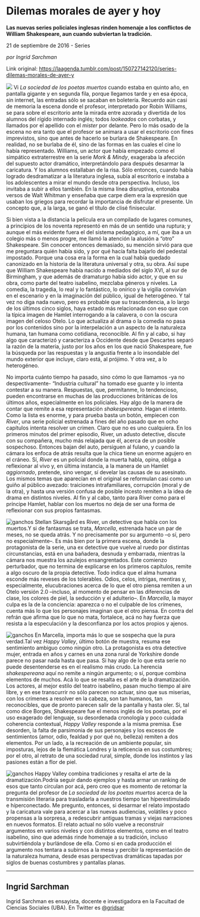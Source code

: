 # Dilemas morales de ayer y hoy

**Las nuevas series policiales inglesas rinden homenaje a los conflictos de William Shakespeare, aun cuando subviertan la tradición.**

21 de septiembre de 2016 - Series

_por Ingrid Sarchman_

Link original: https://laagenda.tumblr.com/post/150727142120/series-dilemas-morales-de-ayer-y

![](https://64.media.tumblr.com/4a2ed58952c29576bda06d7bbea39260/tumblr_inline_pjzp2odDJM1t6q87u_500.jpg)
Vi *La sociedad de los poetas muertos* cuando estaba en quinto año, en pantalla gigante y en segunda fila, porque llegamos tarde y en esa época, sin internet, las entradas sólo se sacaban en boletería. Recuerdo aún casi de memoria la escena donde el profesor, interpretado por Robin Williams, se para sobre el escritorio ante la mirada entre azorada y divertida de los alumnos del rígido internado inglés; todos *lookeados* con corbatas, y llamados por el apellido con el *mister* por delante. Pero lo más osado de la escena no era tanto que el profesor se animara a usar el escritorio con fines imprevistos, sino que antes de hacerlo se burlara de Shakespeare. En realidad, no se burlaba de él, sino de las formas en las cuales el cine lo había representado. Williams, un actor que había empezado como el simpático extraterrestre en la serie *Mork & Mindy*, exageraba la afección del supuesto actor dramático, interpretándolo para después desarmar la caricatura. Y los alumnos estallaban de la risa. Sólo entonces, cuando había logrado desdramatizar a la literatura inglesa, subía al escritorio e instaba a los adolescentes a mirar el mundo desde otra perspectiva. Incluso, los invitaba a subir a ellos también. En la misma línea disruptiva, entonaba versos de Walt Whitman y enseñaba que carpe diem era la expresión que usaban los griegos para recordar la importancia de disfrutar el presente. Un concepto que, a la larga, se ganó el título de clisé finisecular.



Si bien vista a la distancia la película era un compilado de lugares comunes, a principios de los noventa representó en más de un sentido una ruptura; y aunque el más evidente fuera el del sistema pedagógico, a mí, que iba a un colegio más o menos progre, me llamó la atención la alusión a “otro” Shakespeare. Sin conocer entonces demasiado, su mención sirvió para que me preguntara quién había sido, y por qué hacía falta bajarlo del pedestal impostado. Porque una cosa era la forma en la cual había quedado canonizado en la historia de la literatura universal y otra, su obra. Así supe que William Shakespeare había nacido a mediados del siglo XVI, al sur de Birmingham, y que además de dramaturgo había sido actor, y que en su obra, como parte del teatro isabelino, mezclaba géneros y niveles. La comedia, la tragedia, lo real y lo fantástico, lo onírico y la vigilia convivían en el escenario y en la imaginación del público, igual de heterogéneo. Y tal vez no diga nada nuevo, pero es probable que su trascendencia, a lo largo de los últimos cinco siglos, haya estado más relacionada con eso que con la típica imagen de Hamlet interrogando a la calavera, o con la oscura imagen del celoso Otelo. Lo que actualiza al drama o la comedia no pasa por los contenidos sino por la interpelación a un aspecto de la naturaleza humana, tan humana como cotidiana, reconocible. Al fin y al cabo, si hay algo que caracterizó y caracteriza a Occidente desde que Descartes separó la razón de la materia, justo por los años en los que nació Shakespeare, fue la búsqueda por las respuestas y la angustia frente a lo insondable del mundo exterior que incluye, claro está, al prójimo. Y otra vez, a lo heterogéneo.


No importa cuánto tiempo ha pasado, sino cómo lo que llamamos -ya no despectivamente- “Industria cultural” ha tomado ese guante y lo intenta contestar a su manera. Respuestas, que, permítanme, lo tendencioso, pueden encontrarse en muchas de las producciones británicas de los últimos años, especialmente en los policiales. Hay algo de la manera de contar que remite a esa representación *shakespereana*. Hagan el intento. Como la lista es enorme, y para prueba basta un botón, empiecen con *River*, una serie policial estrenada a fines del año pasado que en ocho capítulos intenta resolver un crimen. Claro que no es uno cualquiera. En los primeros minutos del primer episodio, River, un adusto detective, discute con su compañera, mucho más relajada que él, acerca de un posible sospechoso. Entonces bajan del auto, persiguen al fulano, y cuando la cámara los enfoca de atrás resulta que la chica tiene un enorme agujero en el cráneo. Sí, *River* es un policial donde la muerta habla, opina, obliga a reflexionar al vivo y, en última instancia, a la manera de un Hamlet *aggiornado*, pretende, sino vengar, sí develar las causas de su asesinato. Los mismos temas que aparecían en el original se reformulan casi como un guiño al público avezado: traiciones intrafamiliares, corrupción (moral y de la otra), y hasta una versión confusa de posible incesto remiten a la idea de drama en distintos niveles. Al fin y al cabo, tanto para River como para el príncipe Hamlet, hablar con los muertos no deja de ser una forma de reflexionar con sus propios fantasmas. 

![ganchos](https://64.media.tumblr.com/9f071a83ebf248351ff00d6d33e57611/tumblr_inline_pjzp2p9Nrv1t6q87u_500.jpg) Stellan Skarsgård es River, un detective que habla con los muertos.Y si de fantasmas se trata, *Marcella*, estrenada hace un par de meses, no se queda atrás. Y no precisamente por su argumento –o sí, pero no especialmente–. Es más bien por la primera escena, donde la protagonista de la serie, una ex detective que vuelve al ruedo por distintas circunstancias, está en una bañadera, desnuda y embarrada, mientras la cámara nos muestra los azulejos ensangrentados. Este comienzo perturbador, que no termina de explicarse en los primeros capítulos, remite a algo oscuro de la propia detective. Todo indica que el alma humana esconde más reveses de los tolerables. Odios, celos, intrigas, mentiras y, especialmente, elucubraciones acerca de lo que el otro piensa remiten a un Otelo versión 2.0 –incluso, al momento de pensar en las diferencias de clase, los colores de piel, la seducción y el adulterio–. En *Marcella*, la mayor culpa es la de la conciencia: aparezca o no el culpable de los crímenes, cuenta más lo que los personajes imaginan que el otro piensa. En contra del refrán que afirma que lo que no mata, fortalece, acá no hay fuerza que resista a la especulación y la desconfianza por los actos propios y ajenos.

![ganchos](https://64.media.tumblr.com/33b72a3129a9a92d91fe834fa98f4ffa/tumblr_inline_pjzp2prNX81t6q87u_500.jpg) En Marcella, importa más lo que se sospecha que la pura verdad.Tal vez *Happy Valley*, último botón de muestra, resuma ese sentimiento ambiguo como ningún otro. La protagonista es otra detective mujer, entrada en años y carnes en una zona rural de Yorkshire donde parece no pasar nada hasta que pasa. Si hay algo de lo que esta serie no puede desentenderse es en el realismo más crudo. La herencia *shakespereana* aquí no remite a ningún argumento; o sí, porque combina elementos de muchos. Acá lo que se resalta es el arte de la dramatización. Los actores, al mejor estilo del teatro isabelino, pasan mucho tiempo al aire libre, y en ese transcurrir no sólo parecen no actuar, sino que sus miserias, con los crímenes a resolver en la cabeza, son tan humanos, tan reconocibles, que de pronto parecen salir de la pantalla y hasta oler. Si, tal como dice Borges, Shakespeare fue el menos inglés de los poetas, por el uso exagerado del lenguaje, su desordenada cronología y poco cuidada coherencia contextual, *Happy Valley* responde a la misma premisa. Ese desorden, la falta de parsimonia de sus personajes y los excesos de sentimientos (amor, odio, fealdad y por qué no, belleza) remiten a dos elementos. Por un lado, a la recreación de un ambiente popular, sin imposturas, lejos de la flemática Londres y la reticencia en sus costumbres; por el otro, al retrato de una sociedad rural, simple, donde los instintos y las pasiones están a flor de piel.

![ganchos](https://64.media.tumblr.com/1eec89a4b470e5ad95dad383d7c84c2d/tumblr_inline_pjzp2qJuce1t6q87u_500.jpg) Happy Valley combina tradiciones y resalta el arte de la dramatización.Podría seguir dando ejemplos y hasta armar un ranking de esos que tanto circulan por acá, pero creo que es momento de retomar la pregunta del profesor de *La sociedad de los poetas muertos* acerca de la transmisión literaria para trasladarla a nuestros tiempo tan híperestimulado e híperconectado. Me pregunto, entonces, si desarmar el relato impostado y la caricatura vale para acercar a las nuevas audiencias, volátiles y poco propensas a la sorpresa, a redescubrir antiguas tramas y viejas narraciones en nuevos formatos. El relato actual no sólo vuelve a reconstruir argumentos en varios niveles y con distintos elementos, como en el teatro isabelino, sino que además rinde homenaje a su tradición, incluso subvirtiéndola y burlándose de ella. Como si en cada producción el argumento nos tentara a subirnos a la mesa y percibir la representación de la naturaleza humana, desde esas perspectivas dramáticas tapadas por siglos de buenas costumbres y pantallas planas.

  




---

Ingrid Sarchman
---------------

 Ingrid Sarchman es ensayista, docente e investigadora en la Facultad de Ciencias Sociales (UBA). En Twitter es [@gridsar](https://twitter.com/gridsar%E2%80%9D%20target=)

